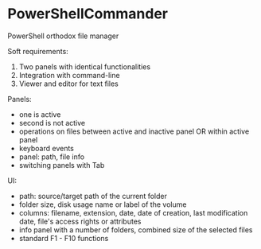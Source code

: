 # PowerShellCommander
PowerShell orthodox file manager

Soft requirements:
1. Two panels with identical functionalities
2. Integration with command-line
3. Viewer and editor for text files

Panels:
- one is active
- second is not active
- operations on files between active and inactive panel OR within active panel
- keyboard events
- panel: path, file info
- switching panels with Tab

UI:
 - path: source/target path of the current folder
 - folder size, disk usage name or label of the volume
 - columns: filename, extension, date, date of creation, last modification date, file's access rights or attributes
 - info panel with a number of folders, combined size of the selected files
 - standard F1 - F10 functions
